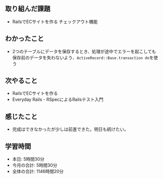 ## 取り組んだ課題
- RailsでECサイトを作る チェックアウト機能
## わかったこと
- 2つのテーブルにデータを保存するとき、処理が途中でエラーを起こしても保存前のデータを失わないよう、`ActiveRecord::Base.transaction do`を使う
## 次やること
- RailsでECサイトを作る
- Everyday Rails - RSpecによるRailsテスト入門
## 感じたこと
- 完成はできなかったが少しは前進できた。明日も続けたい。
## 学習時間
- 本日: 5時間30分
- 今月の合計: 5時間30分
- 全体の合計: 1146時間20分

